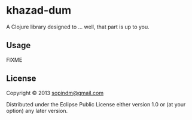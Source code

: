# khazad-dum

A Clojure library designed to ... well, that part is up to you.

## Usage

FIXME

## License

Copyright © 2013 sopindm@gmail.com

Distributed under the Eclipse Public License either version 1.0 or (at
your option) any later version.
